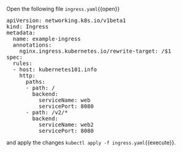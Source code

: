 Open the following file `ingress.yaml`{{open}}

<pre class="file"
data-filename="ingress.yaml"
data-target="replace">
apiVersion: networking.k8s.io/v1beta1
kind: Ingress
metadata:
  name: example-ingress
  annotations:
    nginx.ingress.kubernetes.io/rewrite-target: /$1
spec:
  rules:
  - host: kubernetes101.info
    http:
      paths:
      - path: /
        backend:
          serviceName: web
          servicePort: 8080
      - path: /v2/*
        backend:
          serviceName: web2
          servicePort: 8080</pre>
          
and apply the changes `kubectl apply -f ingress.yaml`{{execute}}.
